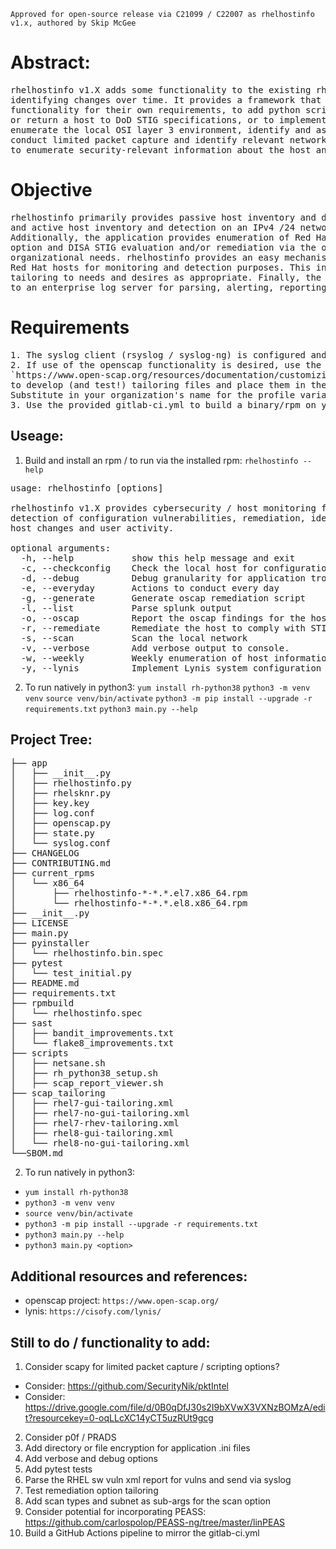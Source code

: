 `Approved for open-source release via C21099 / C22007 as rhelhostinfo v1.x, authored by Skip McGee`

# Abstract:
<pre>
rhelhostinfo v1.X adds some functionality to the existing rhelhostinfo project by enumerating host configuration information and 
identifying changes over time. It provides a framework that allows organizations to modify the application 
functionality for their own requirements, to add python scripting as needed or desired, including the ability to configure 
or return a host to DoD STIG specifications, or to implement lynis configuration, identify user command-line history, 
enumerate the local OSI layer 3 environment, identify and assist with configuring the host firewall, 
conduct limited packet capture and identify relevant network information. It uses the host-as-sensor model 
to enumerate security-relevant information about the host and the surrounding network and report relevant changes. 
</pre>

# Objective
<pre>
rhelhostinfo primarily provides passive host inventory and detection via the --checkconfig option 
and active host inventory and detection on an IPv4 /24 network segment via the --scan option. 
Additionally, the application provides enumeration of Red Hat host configuration vulnerabilities via the Lynis --lynis 
option and DISA STIG evaluation and/or remediation via the openscap project with tailoring files that can be edited for 
organizational needs. rhelhostinfo provides an easy mechanism and architecture to deploy python scripting across an enterprise's 
Red Hat hosts for monitoring and detection purposes. This includes a --everyday and a --weekly option to enable 
tailoring to needs and desires as appropriate. Finally, the data generated by the rhelhostinfo application is sent via syslog 
to an enterprise log server for parsing, alerting, reporting and display.  
</pre>

# Requirements
<pre>
1. The syslog client (rsyslog / syslog-ng) is configured and functional on your RHEL host
2. If use of the openscap functionality is desired, use the openscap guide at:
`https://www.open-scap.org/resources/documentation/customizing-scap-security-guide-for-your-use-case/` 
to develop (and test!) tailoring files and place them in the `scap_tailoring`directory. 
Substitute in your organization's name for the profile variables in app/openscap.py
3. Use the provided gitlab-ci.yml to build a binary/rpm on your gitlab infrastructure
</pre>

## Useage:
1. Build and install an rpm / to run via the installed rpm:
`rhelhostinfo --help`
<pre>
usage: rhelhostinfo [options]

rhelhostinfo v1.X provides cybersecurity / host monitoring functionality for
detection of configuration vulnerabilities, remediation, identification of
host changes and user activity.

optional arguments:
  -h, --help           show this help message and exit
  -c, --checkconfig    Check the local host for configuration changes
  -d, --debug          Debug granularity for application troubleshooting
  -e, --everyday       Actions to conduct every day
  -g, --generate       Generate oscap remediation script
  -l, --list           Parse splunk output
  -o, --oscap          Report the oscap findings for the host and view html report
  -r, --remediate      Remediate the host to comply with STIG content
  -s, --scan           Scan the local network
  -v, --verbose        Add verbose output to console.
  -w, --weekly         Weekly enumeration of host information
  -y, --lynis          Implement Lynis system configuration checks
</pre>

2. To run natively in python3:
`yum install rh-python38`
`python3 -m venv venv`
`source venv/bin/activate`
`python3 -m pip install --upgrade -r requirements.txt`
`python3 main.py --help`

## Project Tree:
<pre>
├── app
│   ├── __init__.py
│   ├── rhelhostinfo.py
│   ├── rhelsknr.py
│   ├── key.key
│   ├── log.conf
│   ├── openscap.py
│   ├── state.py
│   └── syslog.conf
├── CHANGELOG
├── CONTRIBUTING.md
├── current_rpms
│   └── x86_64
│       ├── rhelhostinfo-*-*.*.el7.x86_64.rpm
│       └── rhelhostinfo-*-*.*.el8.x86_64.rpm
├── __init__.py
├── LICENSE
├── main.py
├── pyinstaller
│   └── rhelhostinfo.bin.spec
├── pytest
│   └── test_initial.py
├── README.md
├── requirements.txt
├── rpmbuild
│   └── rhelhostinfo.spec
├── sast
│   ├── bandit_improvements.txt
│   └── flake8_improvements.txt
├── scripts
│   ├── netsane.sh
│   ├── rh_python38_setup.sh
│   ├── scap_report_viewer.sh
├── scap_tailoring
│   ├── rhel7-gui-tailoring.xml
│   ├── rhel7-no-gui-tailoring.xml
│   ├── rhel7-rhev-tailoring.xml
│   ├── rhel8-gui-tailoring.xml
│   └── rhel8-no-gui-tailoring.xml
└──SBOM.md
</pre>
2. To run natively in python3:
+ `yum install rh-python38`
+ `python3 -m venv venv`
+ `source venv/bin/activate`
+ `python3 -m pip install --upgrade -r requirements.txt`
+ `python3 main.py --help`
+ `python3 main.py <option>`

## Additional resources and references:
+ openscap project: ``https://www.open-scap.org/``
+ lynis: ``https://cisofy.com/lynis/``

## Still to do / functionality to add:
1. Consider scapy for limited packet capture / scripting options?
 - Consider: https://github.com/SecurityNik/pktIntel
 - Consider: https://drive.google.com/file/d/0B0qDfJ30s2I9bXVwX3VXNzBOMzA/edit?resourcekey=0-oqLLcXC14yCT5uzRUt9gcg
2. Consider p0f / PRADS
3. Add directory or file encryption for application .ini files 
4. Add verbose and debug options
5. Add pytest tests
6. Parse the RHEL sw vuln xml report for vulns and send via syslog
7. Test remediation option tailoring
8. Add scan types and subnet as sub-args for the scan option
9. Consider potential for incorporating PEASS: https://github.com/carlospolop/PEASS-ng/tree/master/linPEAS
10. Build a GitHub Actions pipeline to mirror the gitlab-ci.yml
